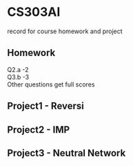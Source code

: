 # CS303AI
record for course homework and project
## Homework
Q2.a -2<br/>
Q3.b -3<br/>
Other questions get full scores
## Project1 - Reversi
## Project2 - IMP
## Project3 - Neutral Network
